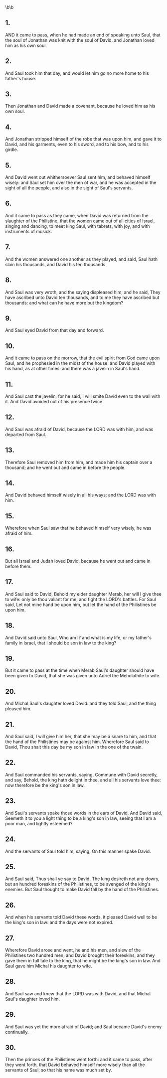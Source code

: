 \b\b
## 1.
AND it came to pass, when he had made an end of speaking unto Saul, that the soul of Jonathan was knit with the soul of David, and Jonathan loved him as his own soul.
## 2.
And Saul took him that day, and would let him go no more home to his father's house.
## 3.
Then Jonathan and David made a covenant, because he loved him as his own soul.
## 4.
And Jonathan stripped himself of the robe that was upon him, and gave it to David, and his garments, even to his sword, and to his bow, and to his girdle.
## 5.
And David went out whithersoever Saul sent him, and behaved himself wisely: and Saul set him over the men of war, and he was accepted in the sight of all the people, and also in the sight of Saul's servants.
## 6.
And it came to pass as they came, when David was returned from the slaughter of the Philistine, that the women came out of all cities of Israel, singing and dancing, to meet king Saul, with tabrets, with joy, and with instruments of musick.
## 7.
And the women answered one another as they played, and said, Saul hath slain his thousands, and David his ten thousands.
## 8.
And Saul was very wroth, and the saying displeased him; and he said, They have ascribed unto David ten thousands, and to me they have ascribed but thousands: and what can he have more but the kingdom?
## 9.
And Saul eyed David from that day and forward.
## 10.
And it came to pass on the morrow, that the evil spirit from God came upon Saul, and he prophesied in the midst of the house: and David played with his hand, as at other times: and there was a javelin in Saul's hand.
## 11.
And Saul cast the javelin; for he said, I will smite David even to the wall with it.  And David avoided out of his presence twice.
## 12.
And Saul was afraid of David, because the LORD was with him, and was departed from Saul.
## 13.
Therefore Saul removed him from him, and made him his captain over a thousand; and he went out and came in before the people.
## 14.
And David behaved himself wisely in all his ways; and the LORD was with him.
## 15.
Wherefore when Saul saw that he behaved himself very wisely, he was afraid of him.
## 16.
But all Israel and Judah loved David, because he went out and came in before them.
## 17.
And Saul said to David, Behold my elder daughter Merab, her will I give thee to wife: only be thou valiant for me, and fight the LORD's battles.  For Saul said, Let not mine hand be upon him, but let the hand of the Philistines be upon him.
## 18.
And David said unto Saul, Who am I?  and what is my life, or my father's family in Israel, that I should be son in law to the king?
## 19.
But it came to pass at the time when Merab Saul's daughter should have been given to David, that she was given unto Adriel the Meholathite to wife.
## 20.
And Michal Saul's daughter loved David: and they told Saul, and the thing pleased him.
## 21.
And Saul said, I will give him her, that she may be a snare to him, and that the hand of the Philistines may be against him.  Wherefore Saul said to David, Thou shalt this day be my son in law in the one of the twain.
## 22.
And Saul commanded his servants, saying, Commune with David secretly, and say, Behold, the king hath delight in thee, and all his servants love thee: now therefore be the king's son in law.
## 23.
And Saul's servants spake those words in the ears of David.  And David said, Seemeth it to you a light thing to be a king's son in law, seeing that I am a poor man, and lightly esteemed?
## 24.
And the servants of Saul told him, saying, On this manner spake David.
## 25.
And Saul said, Thus shall ye say to David, The king desireth not any dowry, but an hundred foreskins of the Philistines, to be avenged of the king's enemies.  But Saul thought to make David fall by the hand of the Philistines.
## 26.
And when his servants told David these words, it pleased David well to be the king's son in law: and the days were not expired.
## 27.
Wherefore David arose and went, he and his men, and slew of the Philistines two hundred men; and David brought their foreskins, and they gave them in full tale to the king, that he might be the king's son in law.  And Saul gave him Michal his daughter to wife.
## 28.
And Saul saw and knew that the LORD was with David, and that Michal Saul's daughter loved him.
## 29.
And Saul was yet the more afraid of David; and Saul became David's enemy continually.
## 30.
Then the princes of the Philistines went forth: and it came to pass, after they went forth, that David behaved himself more wisely than all the servants of Saul; so that his name was much set by.
